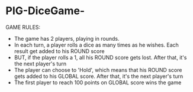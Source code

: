 # PIG-DiceGame-

GAME RULES:
- The game has 2 players, playing in rounds.
- In each turn, a player rolls a dice as many times as he wishes. Each result get added to his ROUND score
- BUT, if the player rolls a 1, all his ROUND score gets lost. After that, it's the next player's turn
- The player can choose to 'Hold', which means that his ROUND score gets added to his GLOBAL score. After that, it's the next player's turn
- The first player to reach 100 points on GLOBAL score wins the game
